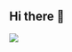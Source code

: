 ## Hi there 👋

[<img src="https://www.google.com/url?sa=i&url=http%3A%2F%2Fnews.mtv.it%2Flife%2Fle-10-gif-piu-divertenti-da-usare-questa-estate%2F&psig=AOvVaw0iP8K1SsYI-cNGgsCr3O5F&ust=1639232551446000&source=images&cd=vfe&ved=0CAsQjRxqFwoTCIiXn6W32fQCFQAAAAAdAAAAABAD">](http://google.com.au/)

<!--
**NicoCrucco/NicoCrucco** is a ✨ _special_ ✨ repository because its `README.md` (this file) appears on your GitHub profile.

Here are some ideas to get you started:

- 🔭 I’m currently working on ...
- 🌱 I’m currently learning ...
- 👯 I’m looking to collaborate on ...
- 🤔 I’m looking for help with ...
- 💬 Ask me about ...
- 📫 How to reach me: ...
- 😄 Pronouns: ...
- ⚡ Fun fact: ...
-->
